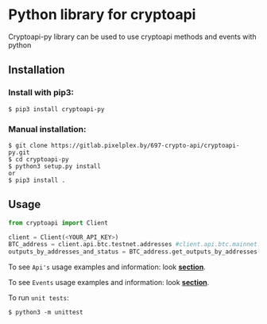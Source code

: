 # Python library for cryptoapi

Cryptoapi-py library can be used to use cryptoapi methods and events with python

## Installation

### Install with pip3:
	
	$ pip3 install cryptoapi-py

### Manual installation:

    $ git clone https://gitlab.pixelplex.by/697-crypto-api/cryptoapi-py.git
    $ cd cryptoapi-py
    $ python3 setup.py install
    or
    $ pip3 install .

## Usage

```python
from cryptoapi import Client

client = Client(<YOUR_API_KEY>)
BTC_address = client.api.btc.testnet.addresses #client.api.btc.mainnet.addresses to use with mainnet
outputs_by_addresses_and_status = BTC_address.get_outputs_by_addresses([<ADDRESSES>], <STATUS>)

```

To see `Api's` usage examples and information: look <b>[section](docs/Api.md)</b>.

To see `Events` usage examples and information: look <b>[section](docs/Events.md)</b>.

To run `unit tests`:

    $ python3 -m unittest